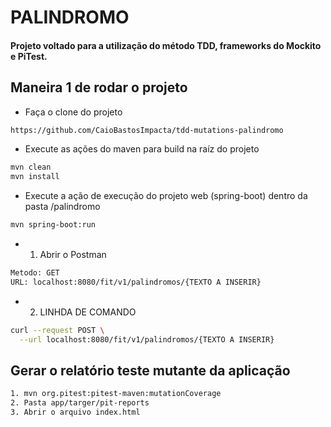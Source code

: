 # PALINDROMO
#### Projeto voltado para a utilização do método TDD, frameworks do Mockito e PiTest.

## Maneira 1 de rodar o projeto

* Faça o clone do projeto
```bash
https://github.com/CaioBastosImpacta/tdd-mutations-palindromo
```

* Execute as ações do maven para build na raíz do projeto
```bash
mvn clean
mvn install
```

* Execute a ação de execução do projeto web (spring-boot) dentro da pasta /palindromo
```bash
mvn spring-boot:run
```

* 1. Abrir o Postman
```bash
Metodo: GET
URL: localhost:8080/fit/v1/palindromos/{TEXTO A INSERIR}
```

* 2. LINHDA DE COMANDO
```bash
curl --request POST \
  --url localhost:8080/fit/v1/palindromos/{TEXTO A INSERIR}
```

## Gerar o relatório teste mutante da aplicação
```bash
1. mvn org.pitest:pitest-maven:mutationCoverage
2. Pasta app/targer/pit-reports
3. Abrir o arquivo index.html
```
